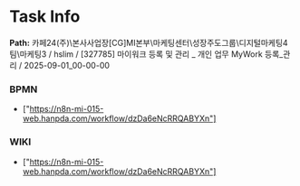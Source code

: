 # Task Info

**Path:** 카페24(주)\본사사업장\[CG]MI본부\마케팅센터\성장주도그룹\디지털마케팅4팀\마케팅3 / hslim / [327785] 마이워크 등록 및 관리 _ 개인 업무 MyWork 등록_관리 / 2025-09-01_00-00-00

### BPMN
- ["https://n8n-mi-015-web.hanpda.com/workflow/dzDa6eNcRRQABYXn"]

### WIKI
- ["https://n8n-mi-015-web.hanpda.com/workflow/dzDa6eNcRRQABYXn"]

